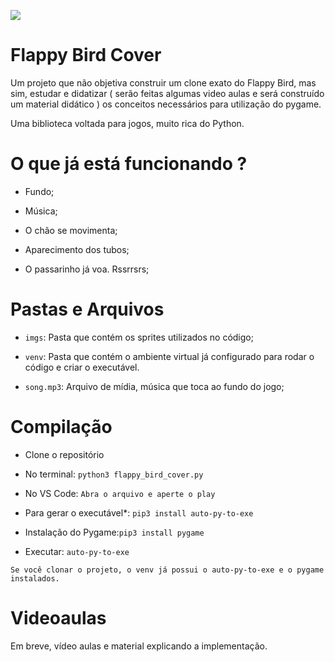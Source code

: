 ![](https://lh3.googleusercontent.com/NsXZVJ9YceMztcRf65BKv1vBFvBuCha-WCHXf5RvZZe_PokjY-1PenVBZthOaZDHqepnO5qKjkzMrCaSFnMKzVHcunqniPHFYv9E8IOqmOUGj39URUTRlk8vv0TngqANWfxdA5M25iiuk2AGkjxaeIHMIiLJdCOmlV_RdxK7m8WNj5ngZ5DbhGD5TvBHSJwmc0UWUykCzjKPhwplLsM85EaVeWRPaPUFJdScTRksQN1HrsfhPERsyLd0pcYC3Px0magMvu-UtkYqyE4tTzXMK0RxHobfSE8bzWW-aQrIww4A_214qECZLUzCUWZMokVZDbCkq3PTG0bAeestFw7rMPfHqHxcRP-d-VPq8ZTsWJ3o6MF2t43CcR_Ro1evWxKANBYe2Hent7yDawytISotL25BhTn4PnuLiKomgIvSIx9q28dtbxDI4r_TFaGQL4UaYHTz4bzMjQnjPJ93pk9be2RFCi03quLZuBR8yS0zqr3m8Bjuke3qAU5yN39G6TIcCnROKrJ7FGXemA9whCfIFykewxDz9wLarRJU7LciOyAF8wNFTs1jbobSWjUWnnR7BqgMdpEPx6SAkG4-D8oKz5ZnEnyjFRjsEDjcrq19TTQVgmVuCCFxqO_-DpgATFj08Go3rr0GWbHH3n7A7KoNAruF_ogxJfo5i5zkV-YrmzO4jaRZ4-I-5pBUcBpuMnw5f1GIdCs2zSlmHA_tcckqmaZl=w1401-h234-no?authuser=0)

# Flappy Bird Cover

Um projeto que não objetiva construir um clone exato do Flappy Bird, mas sim, estudar e didatizar  ( serão feitas algumas video aulas e será construído um material didático ) os conceitos necessários para utilização do pygame.

Uma biblioteca voltada para jogos, muito rica do Python.



# O que já está funcionando ?
- Fundo;
- Música;
- O chão se movimenta;
- Aparecimento dos tubos;

- O passarinho já voa. Rssrrsrs;

# Pastas e Arquivos

- `imgs`: Pasta que contém os sprites utilizados no código;

- `venv`: Pasta que contém o ambiente virtual já configurado para rodar o código e criar o executável.

- `song.mp3`: Arquivo de mídia, música que toca ao fundo do jogo;



# Compilação

- Clone o repositório

- No terminal: `python3 flappy_bird_cover.py`

- No VS Code:
   `Abra o arquivo e aperte o play`

- Para gerar o executável*: `pip3 install auto-py-to-exe` 
- Instalação do Pygame:`pip3 install pygame`

- Executar: `auto-py-to-exe`


`Se você clonar o projeto, o venv já possui o auto-py-to-exe e o pygame instalados.`




# Videoaulas

Em breve, vídeo aulas e material explicando a implementação.


